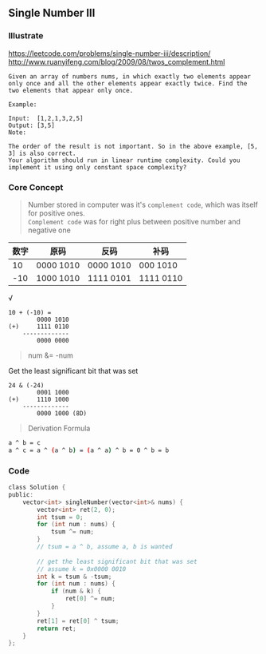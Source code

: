 ## Single Number III
### Illustrate
<https://leetcode.com/problems/single-number-iii/description/>
<http://www.ruanyifeng.com/blog/2009/08/twos_complement.html>

```
Given an array of numbers nums, in which exactly two elements appear only once and all the other elements appear exactly twice. Find the two elements that appear only once.

Example:

Input:  [1,2,1,3,2,5]
Output: [3,5]
Note:

The order of the result is not important. So in the above example, [5, 3] is also correct.
Your algorithm should run in linear runtime complexity. Could you implement it using only constant space complexity?
```

### Core Concept
> Number stored in computer was it's `complement code`, which was itself for positive ones.<br>
> `Complement code` was for right plus between positive number and negative one

数字 | 原码 | 反码 | 补码
--- | --- | --- | ---
10 | 0000 1010 | 0000 1010 | 000 1010
-10 | 1000 1010 | 1111 0101 | 1111 0110

&radic;

```
10 + (-10) =
        0000 1010
(+)     1111 0110
    -------------
        0000 0000
```

> num &= -num

Get the least significant bit that was set

```
24 & (-24)
        0001 1000
(+)     1110 1000
    -------------
        0000 1000 (8D)      
```

> Derivation Formula

```bash
a ^ b = c
a ^ c = a ^ (a ^ b) = (a ^ a) ^ b = 0 ^ b = b
```
### Code
```c
class Solution {
public:
    vector<int> singleNumber(vector<int>& nums) {
        vector<int> ret(2, 0);
        int tsum = 0;
        for (int num : nums) {
            tsum ^= num;
        }
        // tsum = a ^ b, assume a, b is wanted
        
        // get the least significant bit that was set
        // assume k = 0x0000 0010
        int k = tsum & -tsum;
        for (int num : nums) {
            if (num & k) {
                ret[0] ^= num;
            }
        }
        ret[1] = ret[0] ^ tsum;
        return ret;
    }
};
```